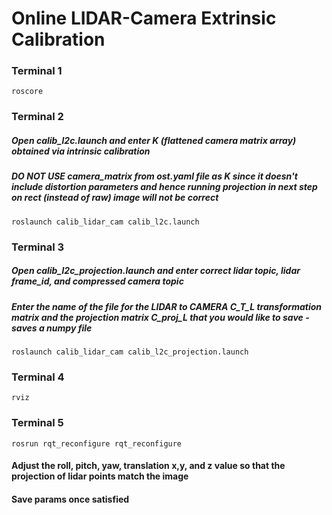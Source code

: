# Online LIDAR-Camera Extrinsic Calibration

### Terminal 1

    roscore

### Terminal 2
##### Open calib_l2c.launch and enter K (flattened camera matrix array) obtained via intrinsic calibration 
##### DO NOT USE camera_matrix from ost.yaml file as K since it doesn't include distortion parameters and hence running projection in next step on rect (instead of raw) image will not be correct

    roslaunch calib_lidar_cam calib_l2c.launch

### Terminal 3
##### Open calib_l2c_projection.launch and enter correct lidar topic, lidar frame_id, and compressed camera topic
##### Enter the name of the file for the LIDAR to CAMERA C_T_L transformation matrix and the projection matrix C_proj_L that  you would like to save - saves a numpy file

    roslaunch calib_lidar_cam calib_l2c_projection.launch

### Terminal 4

    rviz

### Terminal 5

    rosrun rqt_reconfigure rqt_reconfigure

#### Adjust the roll, pitch, yaw, translation x,y, and z value so that the projection of lidar points match the image
#### Save params once satisfied
